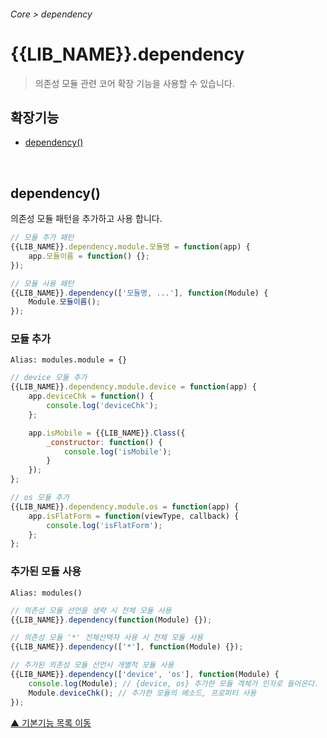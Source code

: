###### Core > dependency

# {{LIB_NAME}}.dependency
> 의존성 모듈 관련 코어 확장 기능을 사용할 수 있습니다.

## 확장기능

- [dependency()](#dependency)

<br>

## dependency()
의존성 모듈 패턴을 추가하고 사용 합니다.

```js
// 모듈 추가 패턴
{{LIB_NAME}}.dependency.module.모듈명 = function(app) {
    app.모듈이름 = function() {};
});
```
```js
// 모듈 사용 패턴
{{LIB_NAME}}.dependency(['모듈명, ...'], function(Module) {
    Module.모듈이름();
});
```

### 모듈 추가

`Alias: modules.module = {}`

```js
// device 모듈 추가
{{LIB_NAME}}.dependency.module.device = function(app) {
    app.deviceChk = function() {
        console.log('deviceChk');
    };

    app.isMobile = {{LIB_NAME}}.Class({
        _constructor: function() {
            console.log('isMobile');    
        }
    });
};

// os 모듈 추가
{{LIB_NAME}}.dependency.module.os = function(app) {
    app.isFlatForm = function(viewType, callback) {
        console.log('isFlatForm');
    };
};
```

### 추가된 모듈 사용

`Alias: modules()`

```js
// 의존성 모듈 선언을 생략 시 전체 모듈 사용
{{LIB_NAME}}.dependency(function(Module) {});
```
```js
// 의존성 모듈 '*' 전체선택자 사용 시 전체 모듈 사용
{{LIB_NAME}}.dependency(['*'], function(Module) {});
```
```js
// 추가된 의존성 모듈 선언시 개별적 모듈 사용
{{LIB_NAME}}.dependency(['device', 'os'], function(Module) {
    console.log(Module); // {device, os} 추가한 모듈 객체가 인자로 들어온다.
    Module.deviceChk(); // 추가한 모듈의 메소드, 프로퍼티 사용
});
```

[▲ 기본기능 목록 이동](#기본기능)